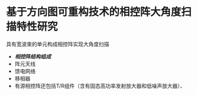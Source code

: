 # 基于方向图可重构技术的相控阵大角度扫描特性研究
具有宽波束的单元构成相控阵实现大角度扫描
-  ***相控阵结构组成***
- 阵元天线
- 馈电网络
- 移相器
- 有源相控阵还包括T/R组件（含有固态高功率发射放大器和低噪声放大器）、
<!--stackedit_data:
eyJoaXN0b3J5IjpbMTQ4MjIzOTI5MiwxODI1MDMyNjE3XX0=
-->